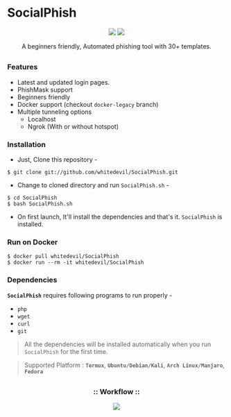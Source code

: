 # SocialPhish
<!-- SocialPhish -->


<p align="center">
  <img src="https://img.shields.io/badge/Version-2.1-green?style=for-the-badge">
  <img src="https://img.shields.io/github/license/whitedevil/SocialPhish?style=for-the-badge">

<p align="center">A beginners friendly, Automated phishing tool with 30+ templates.</p>

##

### Features

- Latest and updated login pages.
- PhishMask support 
- Beginners friendly
- Docker support (checkout `docker-legacy` branch)
- Multiple tunneling options
  - Localhost
  - Ngrok (With or without hotspot)


### Installation

- Just, Clone this repository -
```
$ git clone git://github.com/whitedevil/SocialPhish.git
```

- Change to cloned directory and run `SocialPhish.sh` -
```
$ cd SocialPhish
$ bash SocialPhish.sh
```

- On first launch, It'll install the dependencies and that's it. `SocialPhish` is installed.

### Run on Docker
```
$ docker pull whitedevil/SocialPhish
$ docker run --rm -it whitedevil/SocialPhish
```

### Dependencies

**`SocialPhish`** requires following programs to run properly - 
- `php`
- `wget`
- `curl`
- `git`

> All the dependencies will be installed automatically when you run `SocialPhish` for the first time.

> Supported Platform : **`Termux`**, **`Ubuntu/Debian/Kali`**, **`Arch Linux/Manjaro`**, **`Fedora`**

##

<h3 align="center">
:: Workflow ::
</h3>
<p align="center">
<img src=".imgs/wf.gif"/>
</p>
